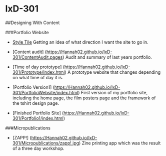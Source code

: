 # IxD-301
##Designing With Content

###Portfolio Website
- [Style Tile](https://Hannah02.github.io/IxD-301/StyleTilePortfolio.jpg)
Getting an idea of what direction I want the site to go in.

- [Content audit] (https://Hannah02.github.io/IxD-301/ContentAudit.pages)
Audit and summary of last years portfolio.

- [Time of day prototype] (https://Hannah02.github.io/IxD-301/Prototype/Index.html)
A prototype website that changes depending on what time of day it is.

- [Portfolio Version1] (https://Hannah02.github.io/IxD-301/PortfolioWebsite/index.html)
First version of my portfolio site, including the home page, the film posters page and the framework of the tshirt design page.

- [Finished Portfolio Site] (https://Hannah02.github.io/IxD-301/Portfolio1/index.html)

###Micropublications
- [ZAPP!] (https://Hannah02.github.io/IxD-301/Micropublications/zapp!.jpg)
Zine printing app which was the result of a three day workshop.
